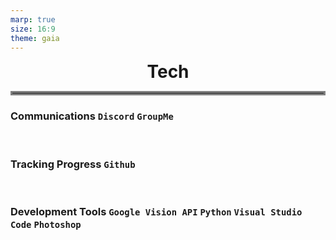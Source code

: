 ```yaml
---
marp: true
size: 16:9
theme: gaia
---
```


<center>
<span style="font-size:2em; font-weight:bold; c">Tech</span>
</center>

<hr style="border: 3px solid gray">

### Communications  `Discord` `GroupMe`
<br>

### Tracking Progress `Github`
<br>

### Development Tools `Google Vision API` `Python` `Visual Studio Code` `Photoshop`
